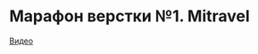 # Марафон верстки №1. Mitravel
[Видео](https://www.youtube.com/playlist?list=PLCMvV-acWe2A9tnbX678kJ5j9KdHtZSnV "Перейти к плейлисту")

